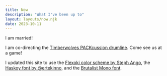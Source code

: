 ```yaml
---
title: Now
description: "What I've been up to"
layout: layouts/now.njk
date: 2023-10-11
---
```


I am married!

I am co-directing the [Timberwolves PACKcussion drumline](https://www.nba.com/timberwolves/entertainment/packcussion). Come see us at a game!

I updated this site to use the [Flexoki color scheme by Steph Ango](https://stephango.com/flexoki), the [Haskoy font by @ertekinno](https://github.com/ertekinno/haskoy), and the [Brutalist Mono font](https://github.com/BRUTALISM/Brutalist).
